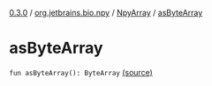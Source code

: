 [0.3.0](../../index.md) / [org.jetbrains.bio.npy](../index.md) / [NpyArray](index.md) / [asByteArray](.)

# asByteArray

`fun asByteArray(): ByteArray` [(source)](https://github.com/JetBrains-Research/npy/blob/0.3.0/src/main/kotlin/org/jetbrains/bio/npy/Npy.kt#L322)